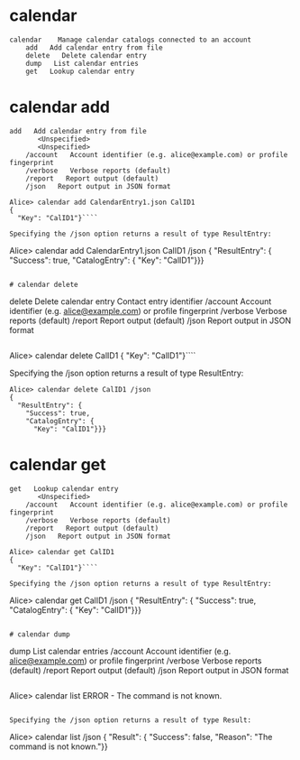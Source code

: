 

# calendar

````
calendar    Manage calendar catalogs connected to an account
    add   Add calendar entry from file
    delete   Delete calendar entry
    dump   List calendar entries
    get   Lookup calendar entry
````


# calendar add

````
add   Add calendar entry from file
       <Unspecified>
       <Unspecified>
    /account   Account identifier (e.g. alice@example.com) or profile fingerprint
    /verbose   Verbose reports (default)
    /report   Report output (default)
    /json   Report output in JSON format
````

````
Alice> calendar add CalendarEntry1.json CalID1
{
  "Key": "CalID1"}````

Specifying the /json option returns a result of type ResultEntry:

````
Alice> calendar add CalendarEntry1.json CalID1 /json
{
  "ResultEntry": {
    "Success": true,
    "CatalogEntry": {
      "Key": "CalID1"}}}
````

# calendar delete

````
delete   Delete calendar entry
       Contact entry identifier
    /account   Account identifier (e.g. alice@example.com) or profile fingerprint
    /verbose   Verbose reports (default)
    /report   Report output (default)
    /json   Report output in JSON format
````

````
Alice> calendar delete CalID1
{
  "Key": "CalID1"}````

Specifying the /json option returns a result of type ResultEntry:

````
Alice> calendar delete CalID1 /json
{
  "ResultEntry": {
    "Success": true,
    "CatalogEntry": {
      "Key": "CalID1"}}}
````

# calendar get

````
get   Lookup calendar entry
       <Unspecified>
    /account   Account identifier (e.g. alice@example.com) or profile fingerprint
    /verbose   Verbose reports (default)
    /report   Report output (default)
    /json   Report output in JSON format
````

````
Alice> calendar get CalID1
{
  "Key": "CalID1"}````

Specifying the /json option returns a result of type ResultEntry:

````
Alice> calendar get CalID1 /json
{
  "ResultEntry": {
    "Success": true,
    "CatalogEntry": {
      "Key": "CalID1"}}}
````

# calendar dump

````
dump   List calendar entries
    /account   Account identifier (e.g. alice@example.com) or profile fingerprint
    /verbose   Verbose reports (default)
    /report   Report output (default)
    /json   Report output in JSON format
````

````
Alice> calendar list
ERROR - The command  is not known.
````

Specifying the /json option returns a result of type Result:

````
Alice> calendar list /json
{
  "Result": {
    "Success": false,
    "Reason": "The command  is not known."}}
````



